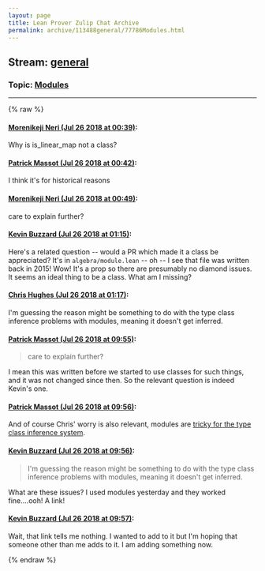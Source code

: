 ```yaml
---
layout: page
title: Lean Prover Zulip Chat Archive 
permalink: archive/113488general/77786Modules.html
---
```


## Stream: [general](index.html)
### Topic: [Modules](77786Modules.html)

---


{% raw %}
#### [ Morenikeji Neri (Jul 26 2018 at 00:39)](https://leanprover.zulipchat.com/#narrow/stream/113488-general/topic/Modules/near/130306693):
<p>Why is is_linear_map not a class?</p>

#### [ Patrick Massot (Jul 26 2018 at 00:42)](https://leanprover.zulipchat.com/#narrow/stream/113488-general/topic/Modules/near/130306882):
<p>I think it's for historical reasons</p>

#### [ Morenikeji Neri (Jul 26 2018 at 00:49)](https://leanprover.zulipchat.com/#narrow/stream/113488-general/topic/Modules/near/130307142):
<p>care to explain further?</p>

#### [ Kevin Buzzard (Jul 26 2018 at 01:15)](https://leanprover.zulipchat.com/#narrow/stream/113488-general/topic/Modules/near/130308302):
<p>Here's a related question -- would a PR which made it a class be appreciated? It's in <code>algebra/module.lean</code> -- oh -- I see that file was written back in 2015! Wow! It's a prop so there are presumably no diamond issues. It seems an ideal thing to be a class. What am I missing?</p>

#### [ Chris Hughes (Jul 26 2018 at 01:17)](https://leanprover.zulipchat.com/#narrow/stream/113488-general/topic/Modules/near/130308409):
<p>I'm guessing the reason might be something to do with the type class inference problems with modules, meaning it doesn't get inferred.</p>

#### [ Patrick Massot (Jul 26 2018 at 09:55)](https://leanprover.zulipchat.com/#narrow/stream/113488-general/topic/Modules/near/130327984):
<blockquote>
<p>care to explain further?</p>
</blockquote>
<p>I mean this was written before we started to use classes for such things, and it was not changed since then. So the relevant question is indeed Kevin's one.</p>

#### [ Patrick Massot (Jul 26 2018 at 09:56)](https://leanprover.zulipchat.com/#narrow/stream/113488-general/topic/Modules/near/130328041):
<p>And of course Chris' worry is also relevant, modules are <a href="https://github.com/leanprover/mathlib/issues/210" target="_blank" title="https://github.com/leanprover/mathlib/issues/210">tricky for the type class inference system</a>.</p>

#### [ Kevin Buzzard (Jul 26 2018 at 09:56)](https://leanprover.zulipchat.com/#narrow/stream/113488-general/topic/Modules/near/130328045):
<blockquote>
<p>I'm guessing the reason might be something to do with the type class inference problems with modules, meaning it doesn't get inferred.</p>
</blockquote>
<p>What are these issues? I used modules yesterday and they worked fine....ooh! A link!</p>

#### [ Kevin Buzzard (Jul 26 2018 at 09:57)](https://leanprover.zulipchat.com/#narrow/stream/113488-general/topic/Modules/near/130328062):
<p>Wait, that link tells me nothing. I wanted to add to it but I'm hoping that someone other than me adds to it. I am adding something now.</p>


{% endraw %}

